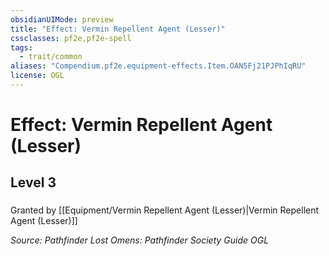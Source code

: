 ```yaml
---
obsidianUIMode: preview
title: "Effect: Vermin Repellent Agent (Lesser)"
cssclasses: pf2e,pf2e-spell
tags:
  - trait/common
aliases: "Compendium.pf2e.equipment-effects.Item.OAN5Fj21PJPhIqRU"
license: OGL
---
```

# Effect: Vermin Repellent Agent (Lesser)
## Level 3
### 






Granted by [[Equipment/Vermin Repellent Agent (Lesser)|Vermin Repellent Agent (Lesser)]]

*Source: Pathfinder Lost Omens: Pathfinder Society Guide*
*OGL*